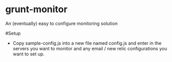 grunt-monitor
=============

An (eventually) easy to configure monitoring solution

#Setup

* Copy sample-config.js into a new file named config.js and enter in the servers you want to monitor and
any email / new relic configurations you want to set up.

